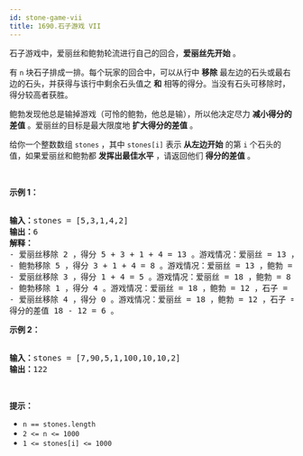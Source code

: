```yaml
---
id: stone-game-vii
title: 1690.石子游戏 VII
---
```

石子游戏中，爱丽丝和鲍勃轮流进行自己的回合，**爱丽丝先开始** 。

有 <code>n</code> 块石子排成一排。每个玩家的回合中，可以从行中 **移除** 最左边的石头或最右边的石头，并获得与该行中剩余石头值之 **和** 相等的得分。当没有石头可移除时，得分较高者获胜。

鲍勃发现他总是输掉游戏（可怜的鲍勃，他总是输），所以他决定尽力 **减小得分的差值** 。爱丽丝的目标是最大限度地 **扩大得分的差值** 。

给你一个整数数组 <code>stones</code> ，其中 <code>stones[i]</code> 表示 **从左边开始** 的第 <code>i</code> 个石头的值，如果爱丽丝和鲍勃都 **发挥出最佳水平** ，请返回他们 **得分的差值** 。

 

**示例 1：**


<pre><br/><strong>输入：</strong>stones = [5,3,1,4,2]<br/><strong>输出：</strong>6<br/><strong>解释：</strong><br/>- 爱丽丝移除 2 ，得分 5 + 3 + 1 + 4 = 13 。游戏情况：爱丽丝 = 13 ，鲍勃 = 0 ，石子 = [5,3,1,4] 。<br/>- 鲍勃移除 5 ，得分 3 + 1 + 4 = 8 。游戏情况：爱丽丝 = 13 ，鲍勃 = 8 ，石子 = [3,1,4] 。<br/>- 爱丽丝移除 3 ，得分 1 + 4 = 5 。游戏情况：爱丽丝 = 18 ，鲍勃 = 8 ，石子 = [1,4] 。<br/>- 鲍勃移除 1 ，得分 4 。游戏情况：爱丽丝 = 18 ，鲍勃 = 12 ，石子 = [4] 。<br/>- 爱丽丝移除 4 ，得分 0 。游戏情况：爱丽丝 = 18 ，鲍勃 = 12 ，石子 = [] 。<br/>得分的差值 18 - 12 = 6 。<br/></pre>

**示例 2：**


<pre><br/><strong>输入：</strong>stones = [7,90,5,1,100,10,10,2]<br/><strong>输出：</strong>122</pre>

 

**提示：**


- <code>n == stones.length</code>
- <code>2 &lt;= n &lt;= 1000</code>
- <code>1 &lt;= stones[i] &lt;= 1000</code>

